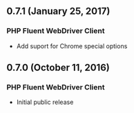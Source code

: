 ## 0.7.1 (January 25, 2017)

### PHP Fluent WebDriver Client

- Add suport for Chrome special options

## 0.7.0 (October 11, 2016)

### PHP Fluent WebDriver Client

- Initial public release
